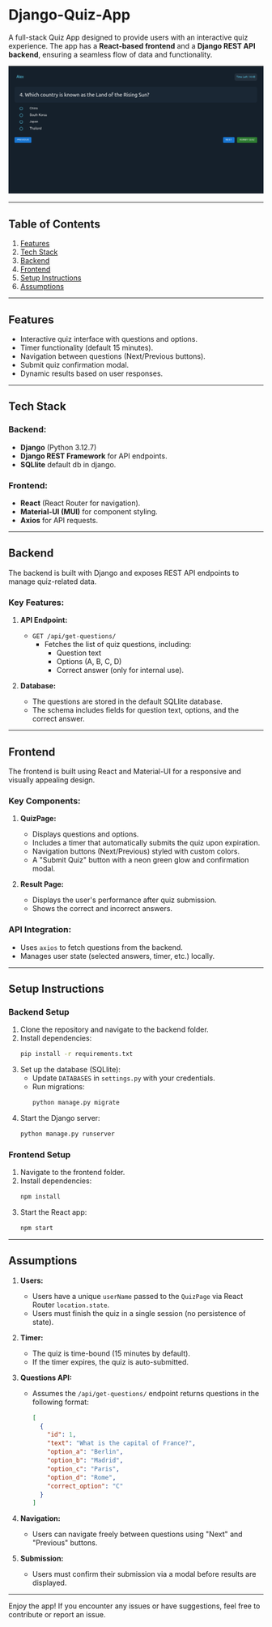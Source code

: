 # Django-Quiz-App

A full-stack Quiz App designed to provide users with an interactive quiz experience. The app has a **React-based frontend** and a **Django REST API backend**, ensuring a seamless flow of data and functionality.

![alt text](image.png)

---

## Table of Contents

1. [Features](#features)
2. [Tech Stack](#tech-stack)
3. [Backend](#backend)
4. [Frontend](#frontend)
5. [Setup Instructions](#setup-instructions)
6. [Assumptions](#assumptions)

---

## Features

- Interactive quiz interface with questions and options.
- Timer functionality (default 15 minutes).
- Navigation between questions (Next/Previous buttons).
- Submit quiz confirmation modal.
- Dynamic results based on user responses.

---

## Tech Stack

### Backend:
- **Django** (Python 3.12.7)
- **Django REST Framework** for API endpoints.
- **SQLlite** default db in django.

### Frontend:
- **React** (React Router for navigation).
- **Material-UI (MUI)** for component styling.
- **Axios** for API requests.

---

## Backend

The backend is built with Django and exposes REST API endpoints to manage quiz-related data.

### Key Features:
1. **API Endpoint:**
   - `GET /api/get-questions/`
     - Fetches the list of quiz questions, including:
       - Question text
       - Options (A, B, C, D)
       - Correct answer (only for internal use).

2. **Database:**
   - The questions are stored in the default SQLlite database.
   - The schema includes fields for question text, options, and the correct answer.

---

## Frontend

The frontend is built using React and Material-UI for a responsive and visually appealing design.

### Key Components:
1. **QuizPage:**
   - Displays questions and options.
   - Includes a timer that automatically submits the quiz upon expiration.
   - Navigation buttons (Next/Previous) styled with custom colors.
   - A "Submit Quiz" button with a neon green glow and confirmation modal.

2. **Result Page:**
   - Displays the user's performance after quiz submission.
   - Shows the correct and incorrect answers.

### API Integration:
- Uses `axios` to fetch questions from the backend.
- Manages user state (selected answers, timer, etc.) locally.

---

## Setup Instructions

### Backend Setup
1. Clone the repository and navigate to the backend folder.
2. Install dependencies:
   ```bash
   pip install -r requirements.txt
   ```
3. Set up the database (SQLlite):
   - Update `DATABASES` in `settings.py` with your credentials.
   - Run migrations:
     ```bash
     python manage.py migrate
     ```
4. Start the Django server:
   ```bash
   python manage.py runserver
   ```

### Frontend Setup
1. Navigate to the frontend folder.
2. Install dependencies:
   ```bash
   npm install
   ```
3. Start the React app:
   ```bash
   npm start
   ```

---

## Assumptions

1. **Users:**
   - Users have a unique `userName` passed to the `QuizPage` via React Router `location.state`.
   - Users must finish the quiz in a single session (no persistence of state).

2. **Timer:**
   - The quiz is time-bound (15 minutes by default).
   - If the timer expires, the quiz is auto-submitted.

3. **Questions API:**
   - Assumes the `/api/get-questions/` endpoint returns questions in the following format:
     ```json
     [
       {
         "id": 1,
         "text": "What is the capital of France?",
         "option_a": "Berlin",
         "option_b": "Madrid",
         "option_c": "Paris",
         "option_d": "Rome",
         "correct_option": "C"
       }
     ]
     ```

4. **Navigation:**
   - Users can navigate freely between questions using "Next" and "Previous" buttons.

5. **Submission:**
   - Users must confirm their submission via a modal before results are displayed.

---

Enjoy the app! If you encounter any issues or have suggestions, feel free to contribute or report an issue.

